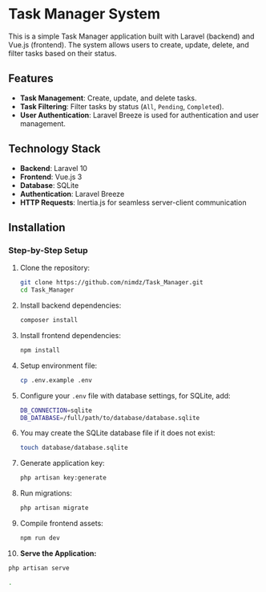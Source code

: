 # Task Manager System

This is a simple Task Manager application built with Laravel (backend) and Vue.js (frontend). The system allows users to create, update, delete, and filter tasks based on their status.

## Features

- **Task Management**: Create, update, and delete tasks.
- **Task Filtering**: Filter tasks by status (`All`, `Pending`, `Completed`).
- **User Authentication**: Laravel Breeze is used for authentication and user management.

## Technology Stack

- **Backend**: Laravel 10
- **Frontend**: Vue.js 3
- **Database**: SQLite
- **Authentication**: Laravel Breeze
- **HTTP Requests**: Inertia.js for seamless server-client communication

## Installation

### Step-by-Step Setup

1. Clone the repository:
   ```bash
   git clone https://github.com/nimdz/Task_Manager.git  
   cd Task_Manager

2. Install backend dependencies:
   ```bash
   composer install

3. Install frontend dependencies:  
   ```bash
   npm install

4. Setup environment file:  
   ```bash
   cp .env.example .env

5. Configure your `.env` file with database settings, for SQLite, add:  
   ```bash
   DB_CONNECTION=sqlite  
   DB_DATABASE=/full/path/to/database/database.sqlite

6. You may create the SQLite database file if it does not exist: 
    ```bash 
    touch database/database.sqlite

7. Generate application key:  
   ```bash
   php artisan key:generate

8. Run migrations:  
   ```bash
   php artisan migrate

9. Compile frontend assets: 
   ```bash
   npm run dev

10. **Serve the Application:**  
   ```bash
   php artisan serve

.
